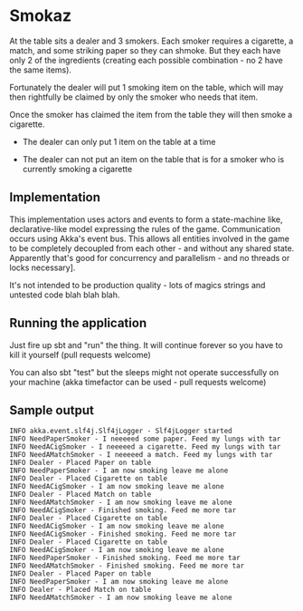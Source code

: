# Smokaz
At the table sits a dealer and 3 smokers. Each smoker requires a cigarette, a match, and some striking paper so they can shmoke. But they each 
have only 2 of the ingredients (creating each possible combination - no 2 have the same items).

Fortunately the dealer will put 1 smoking item on the table, which will may then rightfully be claimed by only the smoker who needs that item.

Once the smoker has claimed the item from the table they will then smoke a cigarette.

- The dealer can only put 1 item on the table at a time

- The dealer can not put an item on the table that is for a smoker who is currently smoking a cigarette

## Implementation
This implementation uses actors and events to form a state-machine like, declarative-like model expressing the rules of the game. Communication occurs using
Akka's event bus. This allows all entities involved in the game to be completely decoupled from each other - and without any shared state. 
Apparently that's good for concurrency and parallelism - and no threads or locks necessary].

It's not intended to be production quality - lots of magics strings and untested code blah blah blah.

## Running the application
Just fire up sbt and "run" the thing. It will continue forever so you have to kill it yourself (pull requests welcome)

You can also sbt "test" but the sleeps might not operate successfully on your machine (akka timefactor can be used - pull requests welcome)

## Sample output
```
INFO akka.event.slf4j.Slf4jLogger - Slf4jLogger started
INFO NeedPaperSmoker - I neeeeed some paper. Feed my lungs with tar
INFO NeedACigSmoker - I neeeeed a cigarette. Feed my lungs with tar
INFO NeedAMatchSmoker - I neeeeed a match. Feed my lungs with tar
INFO Dealer - Placed Paper on table
INFO NeedPaperSmoker - I am now smoking leave me alone
INFO Dealer - Placed Cigarette on table
INFO NeedACigSmoker - I am now smoking leave me alone
INFO Dealer - Placed Match on table
INFO NeedAMatchSmoker - I am now smoking leave me alone
INFO NeedACigSmoker - Finished smoking. Feed me more tar
INFO Dealer - Placed Cigarette on table
INFO NeedACigSmoker - I am now smoking leave me alone
INFO NeedACigSmoker - Finished smoking. Feed me more tar
INFO Dealer - Placed Cigarette on table
INFO NeedACigSmoker - I am now smoking leave me alone
INFO NeedPaperSmoker - Finished smoking. Feed me more tar
INFO NeedAMatchSmoker - Finished smoking. Feed me more tar
INFO Dealer - Placed Paper on table
INFO NeedPaperSmoker - I am now smoking leave me alone
INFO Dealer - Placed Match on table
INFO NeedAMatchSmoker - I am now smoking leave me alone
```